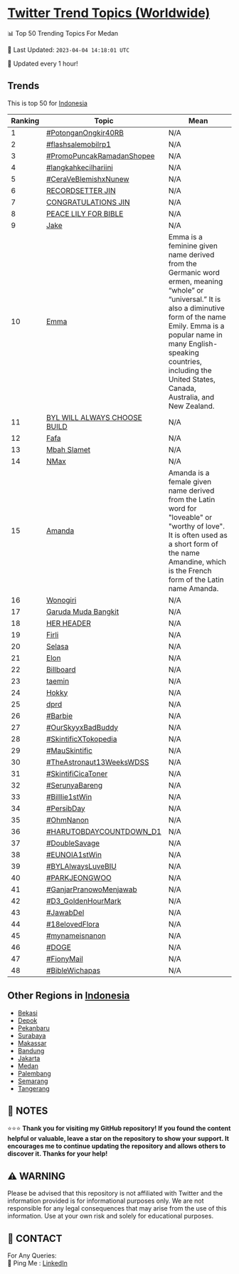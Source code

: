 [Twitter Trend Topics (Worldwide)](https://github.com/ErcinDedeoglu/Twitter-Trend-Topics)
==========


📊 Top 50 Trending Topics For Medan

📆 Last Updated: `2023-04-04 14:18:01 UTC`

🔧 Updated every 1 hour!


## Trends

This is top 50 for [Indonesia](</Indonesia>)

| Ranking | Topic | Mean |
| ------- | ------------ | ------------ |
| 1 | [#PotonganOngkir40RB](http://twitter.com/search?q=%23PotonganOngkir40RB) | N/A |
| 2 | [#flashsalemobilrp1](http://twitter.com/search?q=%23flashsalemobilrp1) | N/A |
| 3 | [#PromoPuncakRamadanShopee](http://twitter.com/search?q=%23PromoPuncakRamadanShopee) | N/A |
| 4 | [#langkahkecilhariini](http://twitter.com/search?q=%23langkahkecilhariini) | N/A |
| 5 | [#CeraVeBlemishxNunew](http://twitter.com/search?q=%23CeraVeBlemishxNunew) | N/A |
| 6 | [RECORDSETTER JIN](http://twitter.com/search?q=RECORDSETTER+JIN) | N/A |
| 7 | [CONGRATULATIONS JIN](http://twitter.com/search?q=CONGRATULATIONS+JIN) | N/A |
| 8 | [PEACE LILY FOR BIBLE](http://twitter.com/search?q=PEACE+LILY+FOR+BIBLE) | N/A |
| 9 | [Jake](http://twitter.com/search?q=Jake) | N/A |
| 10 | [Emma](http://twitter.com/search?q=Emma) | Emma is a feminine given name derived from the Germanic word ermen, meaning “whole” or “universal.” It is also a diminutive form of the name Emily. Emma is a popular name in many English-speaking countries, including the United States, Canada, Australia, and New Zealand. |
| 11 | [BYL WILL ALWAYS CHOOSE BUILD](http://twitter.com/search?q=BYL+WILL+ALWAYS+CHOOSE+BUILD) | N/A |
| 12 | [Fafa](http://twitter.com/search?q=Fafa) | N/A |
| 13 | [Mbah Slamet](http://twitter.com/search?q=Mbah+Slamet) | N/A |
| 14 | [NMax](http://twitter.com/search?q=NMax) | N/A |
| 15 | [Amanda](http://twitter.com/search?q=Amanda) | Amanda is a female given name derived from the Latin word for "loveable" or "worthy of love". It is often used as a short form of the name Amandine, which is the French form of the Latin name Amanda. |
| 16 | [Wonogiri](http://twitter.com/search?q=Wonogiri) | N/A |
| 17 | [Garuda Muda Bangkit](http://twitter.com/search?q=Garuda+Muda+Bangkit) | N/A |
| 18 | [HER HEADER](http://twitter.com/search?q=HER+HEADER) | N/A |
| 19 | [Firli](http://twitter.com/search?q=Firli) | N/A |
| 20 | [Selasa](http://twitter.com/search?q=Selasa) | N/A |
| 21 | [Elon](http://twitter.com/search?q=Elon) | N/A |
| 22 | [Billboard](http://twitter.com/search?q=Billboard) | N/A |
| 23 | [taemin](http://twitter.com/search?q=taemin) | N/A |
| 24 | [Hokky](http://twitter.com/search?q=Hokky) | N/A |
| 25 | [dprd](http://twitter.com/search?q=dprd) | N/A |
| 26 | [#Barbie](http://twitter.com/search?q=%23Barbie) | N/A |
| 27 | [#OurSkyyxBadBuddy](http://twitter.com/search?q=%23OurSkyyxBadBuddy) | N/A |
| 28 | [#SkintificXTokopedia](http://twitter.com/search?q=%23SkintificXTokopedia) | N/A |
| 29 | [#MauSkintific](http://twitter.com/search?q=%23MauSkintific) | N/A |
| 30 | [#TheAstronaut13WeeksWDSS](http://twitter.com/search?q=%23TheAstronaut13WeeksWDSS) | N/A |
| 31 | [#SkintifiCicaToner](http://twitter.com/search?q=%23SkintifiCicaToner) | N/A |
| 32 | [#SerunyaBareng](http://twitter.com/search?q=%23SerunyaBareng) | N/A |
| 33 | [#Billlie1stWin](http://twitter.com/search?q=%23Billlie1stWin) | N/A |
| 34 | [#PersibDay](http://twitter.com/search?q=%23PersibDay) | N/A |
| 35 | [#OhmNanon](http://twitter.com/search?q=%23OhmNanon) | N/A |
| 36 | [#HARUTOBDAYCOUNTDOWN_D1](http://twitter.com/search?q=%23HARUTOBDAYCOUNTDOWN_D1) | N/A |
| 37 | [#DoubleSavage](http://twitter.com/search?q=%23DoubleSavage) | N/A |
| 38 | [#EUNOIA1stWin](http://twitter.com/search?q=%23EUNOIA1stWin) | N/A |
| 39 | [#BYLAlwaysLuveBIU](http://twitter.com/search?q=%23BYLAlwaysLuveBIU) | N/A |
| 40 | [#PARKJEONGWOO](http://twitter.com/search?q=%23PARKJEONGWOO) | N/A |
| 41 | [#GanjarPranowoMenjawab](http://twitter.com/search?q=%23GanjarPranowoMenjawab) | N/A |
| 42 | [#D3_GoldenHourMark](http://twitter.com/search?q=%23D3_GoldenHourMark) | N/A |
| 43 | [#JawabDel](http://twitter.com/search?q=%23JawabDel) | N/A |
| 44 | [#18elovedFlora](http://twitter.com/search?q=%2318elovedFlora) | N/A |
| 45 | [#mynameisnanon](http://twitter.com/search?q=%23mynameisnanon) | N/A |
| 46 | [#DOGE](http://twitter.com/search?q=%23DOGE) | N/A |
| 47 | [#FionyMail](http://twitter.com/search?q=%23FionyMail) | N/A |
| 48 | [#BibleWichapas](http://twitter.com/search?q=%23BibleWichapas) | N/A |



## Other Regions in [Indonesia](</Indonesia>)

* [Bekasi](</Indonesia/Bekasi.md>)
* [Depok](</Indonesia/Depok.md>)
* [Pekanbaru](</Indonesia/Pekanbaru.md>)
* [Surabaya](</Indonesia/Surabaya.md>)
* [Makassar](</Indonesia/Makassar.md>)
* [Bandung](</Indonesia/Bandung.md>)
* [Jakarta](</Indonesia/Jakarta.md>)
* [Medan](</Indonesia/Medan.md>)
* [Palembang](</Indonesia/Palembang.md>)
* [Semarang](</Indonesia/Semarang.md>)
* [Tangerang](</Indonesia/Tangerang.md>)



## 📝 NOTES

⭐⭐⭐ **Thank you for visiting my GitHub repository! If you found the content helpful or valuable, leave a star on the repository to show your support. It encourages me to continue updating the repository and allows others to discover it. Thanks for your help!**


## ⚠️ WARNING

Please be advised that this repository is not affiliated with Twitter and the information provided is for informational purposes only. We are not responsible for any legal consequences that may arise from the use of this information. Use at your own risk and solely for educational purposes.


## 📨 CONTACT

 For Any Queries:  
            🏓 Ping Me : [LinkedIn](https://www.linkedin.com/in/ercindedeoglu/)
